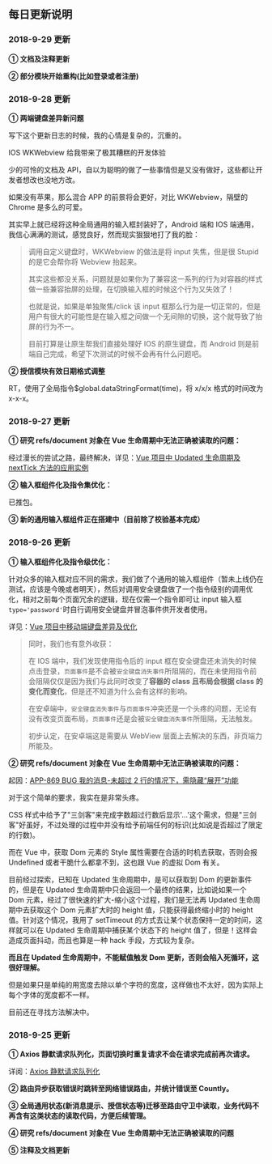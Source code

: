 ## 每日更新说明

### 2018-9-29 更新

**① 文档及注释更新**

**② 部分模块开始重构(比如登录或者注册)**

### 2018-9-28 更新

**① 两端键盘差异新问题**

写下这个更新日志的时候，我的心情是复杂的，沉重的。

IOS WKWebview 给我带来了极其糟糕的开发体验

少的可怜的文档及 API，自以为聪明的做了一些事情但是又没有做好，这些都让开发者想改也没地方改。

如果没有苹果，那么混合 APP 的前景将会更好，对比 WKWebview，隔壁的 Chrome 是多么的可爱。

其实早上就已经将这种全局通用的输入框封装好了，Android 端和 IOS 端通用，我信心满满的测试，感觉良好，然而现实狠狠地打了我的脸：

> 调用自定义键盘时，WKWebview 的做法是将 input 失焦，但是很 Stupid 的是它会帮你将 Webview 抬起来。
>
> 其实这些都没关系，问题就是如果你为了兼容这一系列的行为对容器的样式做一些兼容抬屏的处理，在切换输入框的时候这个行为又失效了！
>
> 也就是说，如果是单独聚焦/click 该 input 框那么行为是一切正常的，但是用户有很大的可能性是在输入框之间做一个无间隙的切换，这个就导致了抬屏的行为不一。
>
> 目前打算是让原生帮我们直接处理好 IOS 的原生键盘，而 Android 则是前端自己完成，希望下次测试的时候不会再有什么问题吧。

**② 授信模块有效日期格式调整**

RT，使用了全局指令$global.dataStringFormat(time)，将 x/x/x 格式的时间改为 x-x-x。

### 2018-9-27 更新

**① 研究 refs/document 对象在 Vue 生命周期中无法正确被读取的问题：**

经过漫长的尝试之路，最终解决，详见：[Vue 项目中 Updated 生命周期及 nextTick 方法的应用实例](https://meteorocc.github.io/MyBlog/Blog/Vue/Vue%E9%A1%B9%E7%9B%AE%E4%B8%ADUpdated%E7%94%9F%E5%91%BD%E5%91%A8%E6%9C%9F%E5%8F%8AnextTick%E6%96%B9%E6%B3%95%E7%9A%84%E5%BA%94%E7%94%A8%E5%AE%9E%E4%BE%8B/)

**② 输入框组件化及指令集优化：**

已推包。

**③ 新的通用输入框组件正在搭建中（目前除了校验基本完成）**

### 2018-9-26 更新

**① 输入框组件化及指令级优化：**

针对众多的输入框对应不同的需求，我们做了个通用的输入框组件（暂未上线仍在测试，应该是今晚或者明天），然后对调用安全键盘做了一个指令级别的调用优化，相对之前每个页面冗余的逻辑，现在仅需一个指令即可让 input 输入框`type='password'`时自行调用安全键盘并冒泡事件供开发者使用。

详见：[Vue 项目中移动端键盘差异及优化](https://meteorocc.github.io/MyBlog/Blog/Vue/Vue%E7%A7%BB%E5%8A%A8%E7%AB%AF%E9%94%AE%E7%9B%98%E8%A1%8C%E4%B8%BA%E4%BC%98%E5%8C%96/)

> 同时，我们也有意外收获：
>
> 在 IOS 端中，我们发现使用指令后的 input 框在安全键盘还未消失的时候点击登录，`页面事件`是不会被`安全键盘消失事件`所阻隔的，而在未使用指令前会阻隔仅仅是因为我们与此同时改变了**容器的 class 且布局会根据 class 的变化而变化**，但是还不知道为什么会有这样的影响。
>
> 在安卓端中，`安全键盘消失事件`与`页面事件`冲突还是一个头疼的问题，无论有没有改变页面布局，`页面事件`还是会被`安全键盘消失事件`所阻隔，无法触发。
>
> 初步认定，在安卓端这是需要从 WebView 层面上去解决的东西，非页端力所能及。

**② 研究 refs/document 对象在 Vue 生命周期中无法正确被读取的问题：**

起因：[APP-869 BUG 我的消息-未超过 2 行的情况下，需隐藏“展开”功能](http://jira.finsquirrel.com/browse/APP-869)

对于这个简单的要求，我实在是非常头疼。

CSS 样式中给予了"三剑客"来完成字数超过行数后显示'...'这个需求，但是"三剑客"好虽好，不过处理的过程中并没有给予前端任何的标识(比如说是否超过了限定的行数)。

而在 Vue 中，获取 Dom 元素的 Style 属性需要在合适的时机去获取，否则会报 Undefined 或者干脆什么都拿不到，这也跟 Vue 的虚拟 Dom 有关。

目前经过探索，已知在 Updated 生命周期中，是可以获取到 Dom 的更新事件的，但是在 Updated 生命周期中只会返回一个最终的结果，比如说如果一个 Dom 元素，经过了很快速的扩大-缩小这个过程，我们是无法再 Updated 生命周期中去获取这个 Dom 元素扩大时的 height 值，只能获得最终缩小时的 height 值。针对这个情况，我用了 setTimeout 的方式去让某个状态保持一定的时间，这样就可以在 Updated 生命周期中捕获某个状态下的 height 值了，但是！这样会造成页面抖动，而且也算是一种 hack 手段，方式较为复杂。

**而且在 Updated 生命周期中，不能赋值触发 Dom 更新，否则会陷入死循环，这很好理解。**

但是如果只是单纯的用宽度去除以单个字符的宽度，这样做也不太好，因为实际上每个字体的宽度都不一样。

目前还在寻找方法解决中。

### 2018-9-25 更新

**① Axios 静默请求队列化，页面切换时重复请求不会在请求完成前再次请求。**

详阅：[Axios 静默请求队列化](https://meteorocc.github.io/MyBlog/Blog/Axios/Axios%E9%9D%99%E9%BB%98%E8%AF%B7%E6%B1%82%E9%98%9F%E5%88%97%E5%8C%96/)

**② 路由异步获取错误时跳转至网络错误路由，并统计错误至 Countly。**

**③ 全局通用状态(新消息提示、授信状态等)迁移至路由守卫中读取，业务代码不再含有这类状态的读取代码，方便后续管理。**

**④ 研究 refs/document 对象在 Vue 生命周期中无法正确被读取的问题**

**⑤ 注释及文档更新**
